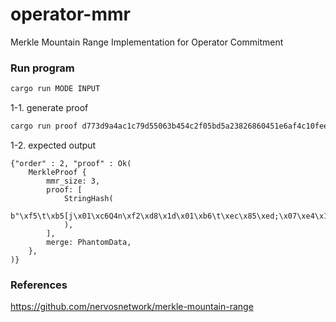 # operator-mmr

Merkle Mountain Range Implementation for Operator Commitment

### Run program

```sh
cargo run MODE INPUT
```

1-1. generate proof

```sh
cargo run proof d773d9a4ac1c79d55063b454c2f05bd5a23826860451e6af4c10feee50883b0
```

1-2. expected output

```
{"order" : 2, "proof" : Ok(
    MerkleProof {
        mmr_size: 3,
        proof: [
            StringHash(
                b"\xf5\t\xb5[j\x01\xc6Q4n\xf2\xd8\x1d\x01\xb6\t\xec\x85\xed;\x07\xe4\x18du^\x1b\x0fx\xdd\xc3?",
            ),
        ],
        merge: PhantomData,
    },
)}
```

### References

https://github.com/nervosnetwork/merkle-mountain-range
